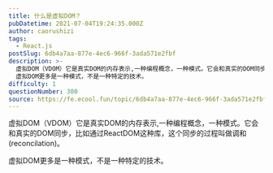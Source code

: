 ```yaml
---
title: 什么是虚拟DOM？
pubDatetime: 2021-07-04T19:24:35.000Z
author: caorushizi
tags:
  - React.js
postSlug: 6db4a7aa-877e-4ec6-966f-3ada571e2fbf
description: >-
  虚拟DOM（VDOM）它是真实DOM的内存表示,一种编程概念，一种模式。它会和真实的DOM同步，比如通过ReactDOM这种库，这个同步的过程叫做调和(reconcilation)。
  虚拟DOM更多是一种模式，不是一种特定的技术。 
difficulty: 1
questionNumber: 300
source: https://fe.ecool.fun/topic/6db4a7aa-877e-4ec6-966f-3ada571e2fbf
---
```


虚拟DOM（VDOM）它是真实DOM的内存表示,一种编程概念，一种模式。它会和真实的DOM同步，比如通过ReactDOM这种库，这个同步的过程叫做调和(reconcilation)。

虚拟DOM更多是一种模式，不是一种特定的技术。
